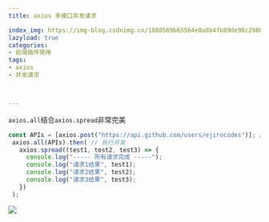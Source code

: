 ```yaml
---
title: axios 多接口并发请求

index_img: https://img-blog.csdnimg.cn/1808569b65564e0a8b4fb89de98c2988.png
lazyload: true
categories:
- 前端插件使用
tags:
- axios
- 并发请求



---
```














`axios.all`结合`axios.spread`非常完美

```javascript
const APIs = [axios.post("https://api.github.com/users/ejirocodes")]; // 放多个要请求的promise接口
 axios.all(APIs).then( // 执行并发
   axios.spread((test1, test2, test3) => {
     console.log("----- 所有请求完成 -----");
     console.log("请求1结果", test1);
     console.log("请求2结果", test2);
     console.log("请求3结果", test3);
   })
 );
```


![](https://img-blog.csdnimg.cn/1808569b65564e0a8b4fb89de98c2988.png)

